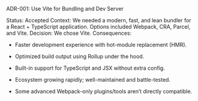 ADR-001: Use Vite for Bundling and Dev Server

Status: Accepted
Context: We needed a modern, fast, and lean bundler for a React + TypeScript application. Options included Webpack, CRA, Parcel, and Vite.
Decision: We chose Vite.
Consequences:

- Faster development experience with hot-module replacement (HMR).

- Optimized build output using Rollup under the hood.

- Built-in support for TypeScript and JSX without extra config.

- Ecosystem growing rapidly; well-maintained and battle-tested.

- Some advanced Webpack-only plugins/tools aren’t directly compatible.
